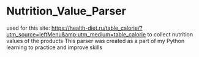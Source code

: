 # Nutrition_Value_Parser
used for this site: https://health-diet.ru/table_calorie/?utm_source=leftMenu&amp;utm_medium=table_calorie 
to collect nutrition values of the products
This parser was created as a part of my Python learning to practice and improve skills

